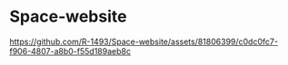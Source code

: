 # Space-website
https://github.com/R-1493/Space-website/assets/81806399/c0dc0fc7-f906-4807-a8b0-f55d189aeb8c
